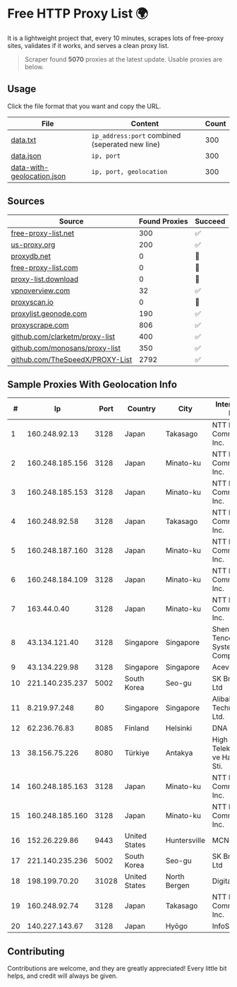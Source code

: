 
# Free HTTP Proxy List 🌍

It is a lightweight project that, every 10 minutes, scrapes lots of free-proxy sites, validates if it works, and serves a clean proxy list.


> Scraper found **5070** proxies at the latest update. Usable proxies are below.

## Usage

Click the file format that you want and copy the URL.


|File|Content|Count|
|----|-------|-----|
|[data.txt](https://raw.githubusercontent.com/themiralay/Proxy-List-World/master/data.txt)|`ip_address:port` combined (seperated new line)|300|
|[data.json](https://raw.githubusercontent.com/themiralay/Proxy-List-World/master/data.json)|`ip, port`|300|
|[data-with-geolocation.json](https://raw.githubusercontent.com/themiralay/Proxy-List-World/master/data-with-geolocation.json)|`ip, port, geolocation`|300|

## Sources

|Source|Found Proxies|Succeed|
|------|-------------|-------|
|[free-proxy-list.net](https://free-proxy-list.net)|300|✅|
|[us-proxy.org](https://www.us-proxy.org)|200|✅|
|[proxydb.net](http://proxydb.net)|0|🚫|
|[free-proxy-list.com](https://free-proxy-list.com/?page=&port=&type%5B%5D=http&type%5B%5D=https&up_time=0&search=Search)|0|🚫|
|[proxy-list.download](https://www.proxy-list.download/HTTP)|0|🚫|
|[vpnoverview.com](https://vpnoverview.com/privacy/anonymous-browsing/free-proxy-servers)|32|✅|
|[proxyscan.io](https://www.proxyscan.io)|0|🚫|
|[proxylist.geonode.com](https://proxylist.geonode.com/api/proxy-list?limit=300&page=1&sort_by=lastChecked&sort_type=desc&protocols=http,https)|190|✅|
|[proxyscrape.com](https://api.proxyscrape.com/v2/?request=displayproxies&protocol=http&timeout=10000&country=all&ssl=all&anonymity=all)|806|✅|
|[github.com/clarketm/proxy-list](https://raw.githubusercontent.com/clarketm/proxy-list/master/proxy-list-raw.txt)|400|✅|
|[github.com/monosans/proxy-list](https://raw.githubusercontent.com/monosans/proxy-list/main/proxies/http.txt)|350|✅|
|[github.com/TheSpeedX/PROXY-List](https://raw.githubusercontent.com/TheSpeedX/PROXY-List/master/http.txt)|2792|✅|


## Sample Proxies With Geolocation Info

|#|Ip|Port|Country|City|Internet Service Provider|
|-|--|----|-------|----|-------------------------|
|1|160.248.92.13|3128|Japan|Takasago|NTT PC Communications, Inc.|
|2|160.248.185.156|3128|Japan|Minato-ku|NTT PC Communications, Inc.|
|3|160.248.185.153|3128|Japan|Minato-ku|NTT PC Communications, Inc.|
|4|160.248.92.58|3128|Japan|Takasago|NTT PC Communications, Inc.|
|5|160.248.187.160|3128|Japan|Minato-ku|NTT PC Communications, Inc.|
|6|160.248.184.109|3128|Japan|Minato-ku|NTT PC Communications, Inc.|
|7|163.44.0.40|3128|Japan|Minato-ku|NTT PC Communications, Inc.|
|8|43.134.121.40|3128|Singapore|Singapore|Shenzhen Tencent Computer Systems Company Limited|
|9|43.134.229.98|3128|Singapore|Singapore|Aceville Pte.ltd|
|10|221.140.235.237|5002|South Korea|Seo-gu|SK Broadband Co Ltd|
|11|8.219.97.248|80|Singapore|Singapore|Alibaba (US) Technology Co., Ltd.|
|12|62.236.76.83|8085|Finland|Helsinki|DNA Oyj|
|13|38.156.75.226|8080|Türkiye|Antakya|High Speed Telekomunikasyon ve Hab. Hiz. Ltd. Sti.|
|14|160.248.185.163|3128|Japan|Minato-ku|NTT PC Communications, Inc.|
|15|160.248.185.160|3128|Japan|Minato-ku|NTT PC Communications, Inc.|
|16|152.26.229.86|9443|United States|Huntersville|MCNC|
|17|221.140.235.236|5002|South Korea|Seo-gu|SK Broadband Co Ltd|
|18|198.199.70.20|31028|United States|North Bergen|DigitalOcean, LLC|
|19|160.248.92.74|3128|Japan|Takasago|NTT PC Communications, Inc.|
|20|140.227.143.67|3128|Japan|Hyōgo|InfoSphere|



## Contributing

Contributions are welcome, and they are greatly appreciated! Every
little bit helps, and credit will always be given.

